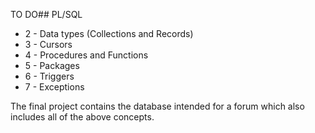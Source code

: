 TO DO## PL/SQL
- 2 - Data types (Collections and Records)
- 3 - Cursors
- 4 - Procedures and Functions 
- 5 - Packages
- 6 - Triggers
- 7 - Exceptions

The final project contains the database intended for a forum which also includes all of the above concepts.